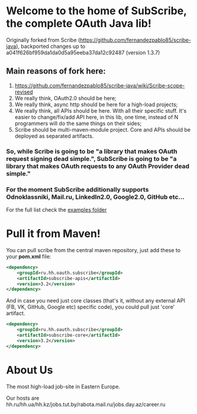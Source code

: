 # Welcome to the home of SubScribe, the complete OAuth Java lib!
Originally forked from Scribe (https://github.com/fernandezpablo85/scribe-java), backported changes up to a041f626bf959da1da0d5a95eeba37da12c92487 (version 1.3.7)

## Main reasons of fork here:
1. https://github.com/fernandezpablo85/scribe-java/wiki/Scribe-scope-revised
2. We really think, OAuth2.0 should be here;
3. We really think, async http should be here for a high-load projects;
4. We really think, all APIs should be here. With all their specific stuff. It's easier to change/fix/add API here,
in this lib, one time, instead of N programmers will do the same things on their sides;
5. Scribe should be multi-maven-module project. Core and APIs should be deployed as separated artifacts.

### So, while Scribe is going to be "a library that makes OAuth request signing dead simple.", SubScribe is going to be "a library that makes OAuth requests to any OAuth Provider dead simple."

### For the moment SubScribe additionally supports Odnoklassniki, Mail.ru, LinkedIn2.0, Google2.0, GitHub etc...
For the full list check the [examples folder](https://github.com/hhru/subscribe/tree/master/apis/src/main/java/ru/hh/oauth/subscribe/apis)

# Pull it from Maven!

You can pull scribe from the central maven repository, just add these to your __pom.xml__ file:

```xml
<dependency>
    <groupId>ru.hh.oauth.subscribe</groupId>
    <artifactId>subscribe-apis</artifactId>
    <version>3.2</version>
</dependency>
```

And in case you need just core classes (that's it, without any external API (FB, VK, GitHub, Google etc) specific code), you could pull just 'core' artifact.
```xml
<dependency>
    <groupId>ru.hh.oauth.subscribe</groupId>
    <artifactId>subscribe-core</artifactId>
    <version>3.2</version>
</dependency>
```

# About Us

The most high-load job-site in Eastern Europe.

Our hosts are hh.ru/hh.ua/hh.kz/jobs.tut.by/rabota.mail.ru/jobs.day.az/career.ru
